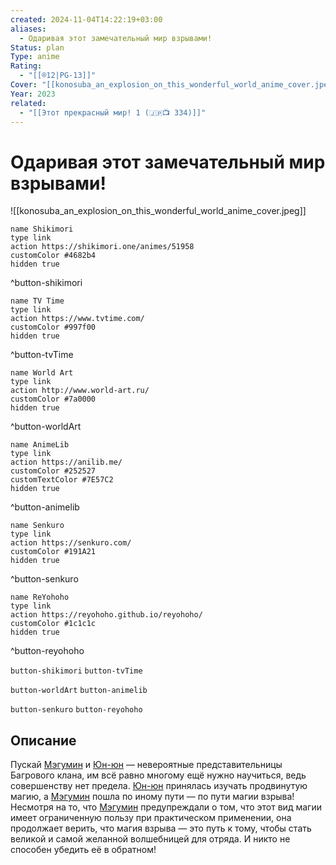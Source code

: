 ```yaml
---
created: 2024-11-04T14:22:19+03:00
aliases:
  - Одаривая этот замечательный мир взрывами!
Status: plan
Type: anime
Rating:
  - "[[®️12|PG-13]]"
Cover: "[[konosuba_an_explosion_on_this_wonderful_world_anime_cover.jpeg]]"
Year: 2023
related:
  - "[[Этот прекрасный мир! 1 (🇯🇵📺 334)]]"
---
```


# Одаривая этот замечательный мир взрывами!

![[konosuba_an_explosion_on_this_wonderful_world_anime_cover.jpeg]]

```button
name Shikimori
type link
action https://shikimori.one/animes/51958
customColor #4682b4
hidden true
```
^button-shikimori

```button
name TV Time
type link
action https://www.tvtime.com/
customColor #997f00
hidden true
```
^button-tvTime

```button
name World Art
type link
action http://www.world-art.ru/
customColor #7a0000
hidden true
```
^button-worldArt

```button
name AnimeLib
type link
action https://anilib.me/
customColor #252527
customTextColor #7E57C2
hidden true
```
^button-animelib

```button
name Senkuro
type link
action https://senkuro.com/
customColor #191A21
hidden true
```
^button-senkuro

```button
name ReYohoho
type link
action https://reyohoho.github.io/reyohoho/
customColor #1c1c1c
hidden true
```
^button-reyohoho

`button-shikimori` `button-tvTime`

`button-worldArt` `button-animelib`

`button-senkuro` `button-reyohoho`

## Описание

Пускай [Мэгумин](https://shikimori.one/characters/117225-megumin) и [Юн-юн](https://shikimori.one/characters/124753-yunyun) — невероятные представительницы Багрового клана, им всё равно многому ещё нужно научиться, ведь совершенству нет предела. [Юн-юн](https://shikimori.one/characters/124753-yunyun) принялась изучать продвинутую магию, а [Мэгумин](https://shikimori.one/characters/117225-megumin) пошла по иному пути — по пути магии взрыва! Несмотря на то, что [Мэгумин](https://shikimori.one/characters/117225-megumin) предупреждали о том, что этот вид магии имеет ограниченную пользу при практическом применении, она продолжает верить, что магия взрыва — это путь к тому, чтобы стать великой и самой желанной волшебницей для отряда. И никто не способен убедить её в обратном!
